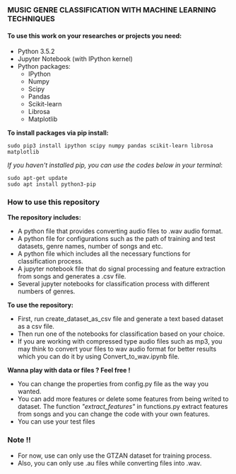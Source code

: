 ### MUSIC GENRE CLASSIFICATION WITH MACHINE LEARNING TECHNIQUES	

#### To use this work on your researches or projects you need:
* Python 3.5.2
* Jupyter Notebook (with IPython kernel)
* Python packages:
	* IPython
	* Numpy
	* Scipy
	* Pandas
	* Scikit-learn
	* Librosa
	* Matplotlib
	
**To install packages via pip install:**
~~~~
sudo pip3 install ipython scipy numpy pandas scikit-learn librosa matplotlib 
~~~~
_If you haven't installed pip, you can use the codes below in your terminal_:
~~~~
sudo apt-get update
sudo apt install python3-pip
~~~~

### How to use this repository 
**The repository includes:**
* A python file that provides converting audio files to .wav audio format.
* A python file for configurations such as the path of training and test datasets, genre names, number of songs and etc.
* A python file which includes all the necessary functions for classification process.
* A jupyter notebook file that do signal processing and feature extraction from songs and generates a .csv file.
* Several jupyter notebooks for classification process with different numbers of genres.

**To use the repository:**
* First, run create_dataset_as_csv file and generate a text based dataset as a csv file.
* Then run one of the notebooks for classification based on your choice.
* If you are working with compressed type audio files such as mp3, you may think to convert your files to wav audio format for
 better results which you can do it by using Convert_to_wav.ipynb file.

**Wanna play with data or files ? Feel free !**
* You can change the properties from config.py file as the way you wanted.
* You can add more features or delete some features from being writed to dataset. The function _"extract_features"_ in functions.py
 extract features from songs and you can change the code with your own features.
* You can use your test files

### Note !!

* For now, use can only use the GTZAN dataset for training process.
* Also, you can only use .au files while converting files into .wav.





